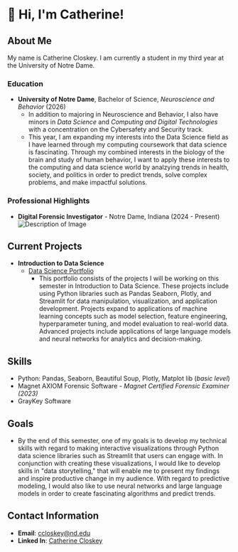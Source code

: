 # 👋 Hi, I'm Catherine!

## About Me
My name is Catherine Closkey. I am currently a student in my third year at the University of Notre Dame. 

### Education
- **University of Notre Dame**, Bachelor of Science, *Neuroscience and Behavior* (2026)
  - In addition to majoring in Neuroscience and Behavior, I also have minors in *Data Science* and *Computing and Digital Technologies* with a concentration on         the Cybersafety and Security track.
  - This year, I am expanding my interests into the Data Science field  as I have learned through my computing coursework that data science is fascinating. Through     my combined interests in the biology of the brain and study of human behavior, I want to apply these interests to the computing and data science world by           analzying trends in health, society, and politics in order to predict trends, solve complex problems, and make impactful solutions. 

### Professional Highlights
- **Digital Forensic Investigator** - Notre Dame, Indiana (2024 - Present)
![Description of Image](https://news.nd.edu/assets/330693/500x/cyber_crimes_unit_mc_feature.jpg)
       
## Current Projects
- **Introduction to Data Science**
    - [Data Science Portfolio](https://github.com/ccloskey2/CLOSKEY-Data-Science-Portolio)
      - This portfolio consists of the projects I will be working on this semester in Introduction to Data Science. These projects include using Python                     libraries such as Pandas Seaborn, Plotly, and Streamlit for data manipulation, visualization, and application development. Projects expand to                       applications of machine learning concepts such as model selection, feature engineering, hyperparameter tuning, and model evaluation to real-world data.             Advanced projects include applications of large language models and neural networks for analytics and decision-making.  

## Skills
   - Python: Pandas, Seaborn, Beautiful Soup, Plotly, Matplot lib (*basic level*)
   - Magnet AXIOM Forensic Software - *Magnet Certified Forensic Examiner (2023)*
   - GrayKey Software

## Goals 
- By the end of this semester, one of my goals is to develop my technical skills with regard to making interactive visualizations through Python data science libraries such as Streamlit that users can engage with. In conjunction with creating these visualizations, I would like to develop skills in "data storytelling," that will enable me to present my findings and inspire productive change in my audience. With regard to predictive modeling, I would also like to use neural networks and large language models in order to create fascinating algorithms and predict trends. 
  
## Contact Information  
- **Email**: [ccloskey@nd.edu](mailto:ccloskey@nd.edu)
- **Linked In**: [Catherine Closkey](https://www.linkedin.com/in/catherine-closkey-a1863b2ab)



